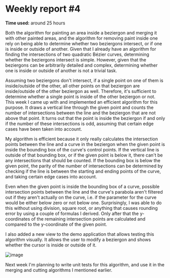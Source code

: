 # Weekly report #4

**Time used:** around 25 hours

Both the algorithm for painting an area inside a beziergon and merging it with other painted areas, and the algorithm for removing paint inside one rely on being able to determine whether two beziergons intersect, or if one is inside or outside of another. Given that I already have an algorithm for finding the intersections of two quadratic Bézier curves, determining whether the beziergons intersect is simple. However, given that the beziergons can be arbitrarily detailed and complex, determining whether one is inside or outside of another is not a trivial task.

Assuming two beziergons don't intersect, if a single point on one of them is inside/outside of the other, all other points on that beziergon are inside/outside of the other beziergon as well. Therefore, it's sufficient to determine whether a single point is inside of the other beziergon or not. This week I came up with and implemented an efficient algorithm for this purpose. It draws a vertical line through the given point and counts the number of intersections between the line and the beziergon that are not above that point. It turns out that the point is inside the beziergon if and only if the number of these intersections is odd, assuming that certain edge cases have been taken into account.

My algorithm is efficient because it only really calculates the intersection points between the line and a curve in the beziergon when the given point is inside the bounding box of the curve's control points. If the vertical line is outside of that bounding box, or if the given point is below it, there can't be any intersections that should be counted. If the bounding box is below the given point, the parity of the number of intersections can be determined by checking if the line is between the starting and ending points of the curve, and taking certain edge cases into account.

Even when the given point is inside the bounding box of a curve, possible intersection points between the line and the curve's parabola aren't filtered out if they aren't actually on the curve, i.e. if the parameter for the curve would be either below zero or not below one. Surprisingly, I was able to do this without using division, square root, or anything that causes rounding error by using a couple of formulas I derived. Only after that the y-coordinates of the remaining intersection points are calculated and compared to the y-coordinate of the given point.

I also added a new view to the demo application that allows testing this algorithm visually. It allows the user to modify a beziergon and shows whether the cursor is inside or outside of it.

![image](https://user-images.githubusercontent.com/39012306/218662092-3eb55dc6-94d0-48ab-a787-5fca1137d0f8.png)

Next week I'm planning to write unit tests for this algorithm, and use it in the merging and cutting algorithms I mentioned earlier.
